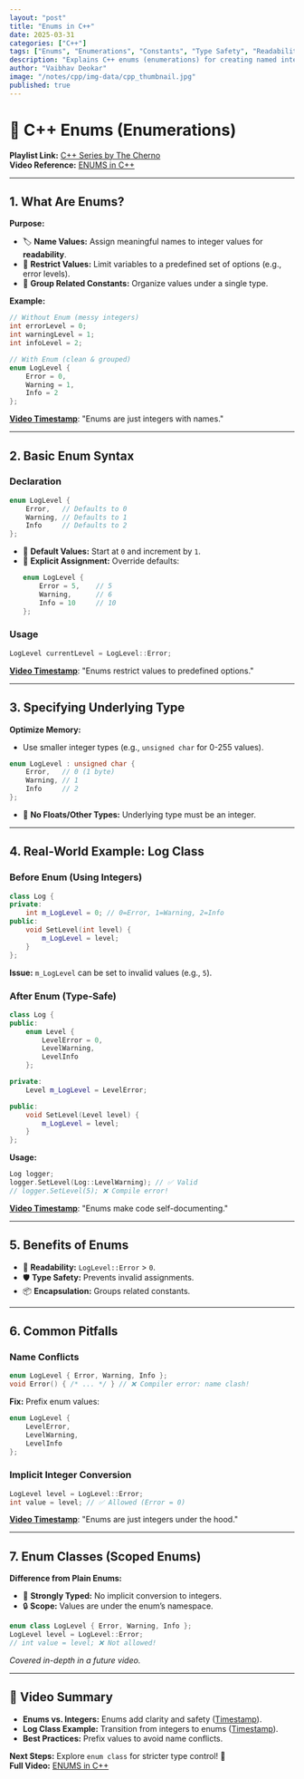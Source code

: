 ```yaml
---
layout: "post"
title: "Enums in C++"
date: 2025-03-31
categories: ["C++"]
tags: ["Enums", "Enumerations", "Constants", "Type Safety", "Readability", "enum class"]
description: "Explains C++ enums (enumerations) for creating named integer constants, improving readability and type safety compared to plain integers."
author: "Vaibhav Deokar"
image: "/notes/cpp/img-data/cpp_thumbnail.jpg"
published: true
---
```

# 📘 C++ Enums (Enumerations)
**Playlist Link:** [C++ Series by The Cherno](https://www.youtube.com/watch?v=9RJTQmK0YPI&list=PLlrATfBNZ98dudnM48yfGUldqGD0S4FFb&index=10)  
**Video Reference:** [ENUMS in C++](https://youtu.be/x55jfOd5PEE)  

---

## **1. What Are Enums?**  
**Purpose:**  
- 🏷️ **Name Values:** Assign meaningful names to integer values for **readability**.  
- 🛑 **Restrict Values:** Limit variables to a predefined set of options (e.g., error levels).  
- 🧩 **Group Related Constants:** Organize values under a single type.  

**Example:**  
```cpp  
// Without Enum (messy integers)  
int errorLevel = 0;  
int warningLevel = 1;  
int infoLevel = 2;  

// With Enum (clean & grouped)  
enum LogLevel {  
    Error = 0,  
    Warning = 1,  
    Info = 2  
};  
```  
**[Video Timestamp](https://youtu.be/x55jfOd5PEE?t=94)**: "Enums are just integers with names."  

---

## **2. Basic Enum Syntax**  
### **Declaration**  
```cpp  
enum LogLevel {  
    Error,   // Defaults to 0  
    Warning, // Defaults to 1  
    Info     // Defaults to 2  
};  
```  
- 🔢 **Default Values:** Start at `0` and increment by `1`.  
- 🔄 **Explicit Assignment:** Override defaults:  
  ```cpp  
  enum LogLevel {  
      Error = 5,    // 5  
      Warning,      // 6  
      Info = 10     // 10  
  };  
  ```  

### **Usage**  
```cpp  
LogLevel currentLevel = LogLevel::Error;  
```  
**[Video Timestamp](https://youtu.be/x55jfOd5PEE?t=180)**: "Enums restrict values to predefined options."  

---

## **3. Specifying Underlying Type**  
**Optimize Memory:**  
- Use smaller integer types (e.g., `unsigned char` for 0-255 values).  
```cpp  
enum LogLevel : unsigned char {  
    Error,   // 0 (1 byte)  
    Warning, // 1  
    Info     // 2  
};  
```  
- 🚫 **No Floats/Other Types:** Underlying type must be an integer.  

---

## **4. Real-World Example: Log Class**  
### **Before Enum (Using Integers)**  
```cpp  
class Log {  
private:  
    int m_LogLevel = 0; // 0=Error, 1=Warning, 2=Info  
public:  
    void SetLevel(int level) {  
        m_LogLevel = level;  
    }  
};  
```  
**Issue:** `m_LogLevel` can be set to invalid values (e.g., `5`).  

### **After Enum (Type-Safe)**  
```cpp  
class Log {  
public:  
    enum Level {  
        LevelError = 0,  
        LevelWarning,  
        LevelInfo  
    };  

private:  
    Level m_LogLevel = LevelError;  

public:  
    void SetLevel(Level level) {  
        m_LogLevel = level;  
    }  
};  
```  
**Usage:**  
```cpp  
Log logger;  
logger.SetLevel(Log::LevelWarning); // ✅ Valid  
// logger.SetLevel(5); ❌ Compile error!  
```  
**[Video Timestamp](https://youtu.be/x55jfOd5PEE?t=240)**: "Enums make code self-documenting."  

---

## **5. Benefits of Enums**  
- 🧠 **Readability:** `LogLevel::Error` > `0`.  
- 🛡️ **Type Safety:** Prevents invalid assignments.  
- 📦 **Encapsulation:** Groups related constants.  

---

## **6. Common Pitfalls**  
### **Name Conflicts**  
```cpp  
enum LogLevel { Error, Warning, Info };  
void Error() { /* ... */ } // ❌ Compiler error: name clash!  
```  
**Fix:** Prefix enum values:  
```cpp  
enum LogLevel {  
    LevelError,  
    LevelWarning,  
    LevelInfo  
};  
```  

### **Implicit Integer Conversion**  
```cpp  
LogLevel level = LogLevel::Error;  
int value = level; // ✅ Allowed (Error = 0)  
```  
**[Video Timestamp](https://youtu.be/x55jfOd5PEE?t=300)**: "Enums are just integers under the hood."  

---

## **7. Enum Classes (Scoped Enums)**  
**Difference from Plain Enums:**  
- 🎯 **Strongly Typed:** No implicit conversion to integers.  
- 🔒 **Scope:** Values are under the enum’s namespace.  
```cpp  
enum class LogLevel { Error, Warning, Info };  
LogLevel level = LogLevel::Error;  
// int value = level; ❌ Not allowed!  
```  
*Covered in-depth in a future video.*  

---

## **📼 Video Summary**  
- **Enums vs. Integers:** Enums add clarity and safety ([Timestamp](https://youtu.be/x55jfOd5PEE?t=94)).  
- **Log Class Example:** Transition from integers to enums ([Timestamp](https://youtu.be/x55jfOd5PEE?t=240)).  
- **Best Practices:** Prefix values to avoid name conflicts.  

**Next Steps:** Explore `enum class` for stricter type control! 🚀  
**Full Video:** [ENUMS in C++](https://youtu.be/x55jfOd5PEE)
